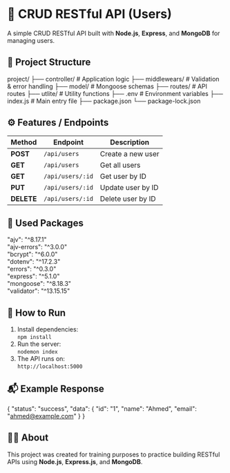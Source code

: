 # 🚀 CRUD RESTful API (Users)
A simple CRUD RESTful API built with **Node.js**, **Express**, and **MongoDB** for managing users.

## 📁 Project Structure
project/
├── controller/      # Application logic
├── middlewears/     # Validation & error handling
├── model/           # Mongoose schemas
├── routes/          # API routes
├── utlite/          # Utility functions
├── .env             # Environment variables
├── index.js         # Main entry file
├── package.json
└── package-lock.json

## ⚙️ Features / Endpoints
| Method | Endpoint        | Description |
|--------|-----------------|--------------|
| **POST**   | `/api/users`     | Create a new user |
| **GET**    | `/api/users`     | Get all users |
| **GET**    | `/api/users/:id` | Get user by ID |
| **PUT**    | `/api/users/:id` | Update user by ID |
| **DELETE** | `/api/users/:id` | Delete user by ID |

## 🧰 Used Packages
"ajv": "^8.17.1"  
"ajv-errors": "^3.0.0"  
"bcrypt": "^6.0.0"  
"dotenv": "^17.2.3"  
"errors": "^0.3.0"  
"express": "^5.1.0"  
"mongoose": "^8.18.3"  
"validator": "^13.15.15"  

## 🧪 How to Run
1. Install dependencies:  
   `npm install`  
2. Run the server:  
   `nodemon index`  
3. The API runs on:  
   `http://localhost:5000`

## 📬 Example Response
{
  "status": "success",
  "data": {
    "id": "1",
    "name": "Ahmed",
    "email": "ahmed@example.com"
  }
}

## 👨‍💻 About
This project was created for training purposes to practice building RESTful APIs using **Node.js**, **Express.js**, and **MongoDB**.

